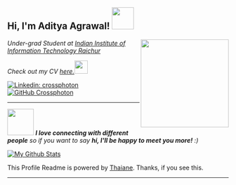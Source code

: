 <h2> Hi, I'm Aditya Agrawal! <img src="https://media1.tenor.com/images/e70ee26be0a143957d6bfd711d7b7a80/tenor.gif?itemid=11920997" width="50"></h2>
<img align='right' src="https://cdn.dribbble.com/users/2377017/screenshots/7207001/media/7a0ce56e5dff30eaa72974a6dee5fa07.gif" width="200">
<p><em>Under-grad Student at <a href="http://www.iiitr.ac.in">Indian Institute of Information Technology Raichur</a></p><p>
  Check out my CV <a href="https://crossphoton.github.io/cdn/CV.pdf">here.</a><img src="https://media.giphy.com/media/fYSnHlufseco8Fh93Z/giphy.gif" width="30"></br>
</em></p>

[![Linkedin: crossphoton](https://img.shields.io/badge/-crossphoton-blue?style=flat-square&logo=Linkedin&logoColor=white&link=https://www.linkedin.com/in/crossphoton/)](https://www.linkedin.com/in/crossphoton/)
[![GitHub Crossphoton](https://img.shields.io/github/followers/crossphoton?label=follow&style=social)](https://github.com/crossphoton)


---

<img src="https://media.giphy.com/media/LnQjpWaON8nhr21vNW/giphy.gif" width="60"> <em><b>I love connecting with different people</b> so if you want to say <b>hi, I'll be happy to meet you more!</b> :)</em>

[![My Github Stats](https://github-readme-stats.vercel.app/api?username=crossphoton&show_icons=true&count_private=true&include_all_commits=true)](https://github.com/crossphoton/)

This Profile Readme is powered by [Thaiane](http://www.github.com/Thaiane). Thanks, if you see this.

---
